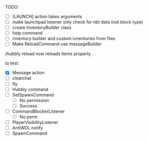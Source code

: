 
TODO:
- [ ] [LAUNCH] action takes arguments
- [ ] make launchpad listener only check for nbt data (not block type)
- [ ] create InventoryBuilder class
- [ ] help command
- [ ] inventory builder and custom ivnentories from files
- [ ] Make ReloadCommand use messageBuilder

/hubbly reload now reloads items properly

to test:
- [x] Message action
- [ ] clearchat
- [ ] fly
- [ ] Hubbly command
- [ ] SetSpawnCommand
	- [ ] No permission
	- [ ] Success
- [ ] CommandBlockerListener
	- [ ] No perm
- [ ] PlayerVisibilityListener
- [ ] AntiWDL notify
- [ ] SpawnCommand